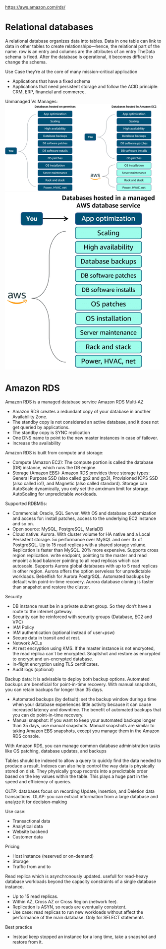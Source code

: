 https://aws.amazon.com/rds/

# Relational databases

A relational database organizes data into tables. Data in one table can link to data in other tables to create relationships—hence, the relational part of the name.
row is an entry and columns are the attributes of an entry
TheData schema is fixed. After the database is operational, it becomes difficult to change the schema.
 
Use Case
they’re at the core of many mission-critical application
- Applications that have a fixed schema
- Applications that need persistent storage and follow the ACID principle: CRM, ERP, financial and commerce.

Unmanaged Vs Manages:
![OnPrem_vs_EC2](/img/OnPrem_vs_EC2.png) 
![Managed_DB](/img/Managed_DB.png)

# Amazon RDS
Amazon RDS is a managed database service
Amazon RDS Multi-AZ 
- Amazon RDS creates a redundant copy of your database in another Availability Zone. 
- The standby copy is not considered an active database, and it does not get queried by applications. 
- The standby copy is SYNC replication
- One DNS name to point to the new master instances in case of failover.
- Increase the availability

Amazon RDS is built from compute and storage:
- Compute (Amazon EC2): The compute portion is called the database (DB) instance, which runs the DB engine.
- Storage (Amazon EBS): Amazon RDS provides three storage types: General Purpose SSD (also called gp2 and gp3), Provisioned IOPS SSD (also called io1), and Magnetic (also called standard). Storage can AutoScale dynamically, you only set the amximum limit for storage. AutoScaling for unpredictable workloads. 

Supported RDBMSs:
- Commercial: Oracle, SQL Server. With OS and database customization and access for: install patches, access to the underlying EC2 instance and so on. 
- Open source: MySQL, PostgreSQL, MariaDB
- Cloud native: Aurora. With cluster volume for HA native and a Local Persistent storage. 5x performance over MySQL and over 3x of PostgreSQL. Up to 15 read replicas with a shared storage volume. Replication is faster than MySQL. 20% more expensive. Supports cross region replication. write endpoint, pointing to the master and read enpoint a load balancer pointing to all read replicas which can autoscale. Supports Aurora global databases with up to 5 read replicas in other region.  Aurora offers the option serveless for unpredictable workloads. Bebelfish for Aurora PostgrSQL. Automated backups by default witn point-in-time recovery. Aurora database cloning is faster than snapshot and restore the cluster.

Security
- DB instance must be in a private subnet group. So they don’t have a route to the internet gateway. 
- Security can be reinforced with security groups (Database, EC2 and VPC)
- IAM Policy
- IAM authentication (optional instead of user+psw)
- Secure data in transit and at rest.
- Network ACLs
- At rest encryption using KMS. If the master instance is not encryoted, the read replica can´t be encrypted. Snaptshot and restore as encrypted to encrypt and un-encrypted database.
- In-flight encryption using TLS certificates.
- Audit logs (optional)

Backup data:
It is advisable to deploy both backup options. Automated backups are beneficial for point-in-time recovery. With manual snapshots, you can retain backups for longer than 35 days.
- Automated backups (by default): set the  backup window during a time when your database experiences little activity because it can cause increased latency and downtime. The benefit of automated backups that you can do point-in-time recovery.
- Manual snapshot: If you want to keep your automated backups longer than 35 days, use manual snapshots. Manual snapshots are similar to taking Amazon EBS snapshots, except you manage them in the Amazon RDS console. 

With Amazon RDS, you can manage common database administration tasks like OS patching, database updates, and backups

Tables should be indexed to allow a query to quickly find the data needed to produce a result. Indexes can also help control the way data is physically stored on disk. They physically group records into a predictable order based on the key values within the table. This plays a huge part in the speed and efficiency of queries.

OLTP: databases focus on recording Update, Insertion, and Deletion data transactions. 
OLAP: you can extract information from a large database and analyze it for decision-making

Use case:
- Transactional data
- Analytical data
- Website backend
- Customer data

Pricing
- Host instance (reserved or on-demand)
- Storage
- Traffic from and to

Read replica
which is asynchronously updated. usefull for read-heavy database workloads beyond the capacity constraints of a single database instance. 
- Up to 15 read replicas. 
- Within AZ, Cross AZ or Cross Region (network fee). 
- Replication is ASYN, so reads are eventually consistent. 
- Use case: read replicas to run new workloads without affect the performance of the main database. Only for SELECT statements

Best practice
- Instead keep stopped an instance for a long time, take a snapshot and restore from it.